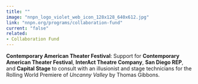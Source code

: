 ```yaml
---
title: ""
image: "nnpn_logo_violet_web_icon_128x128_640x612.jpg"
link: "nnpn.org/programs/collaboration-fund"
current: "false"
related:
- Collaboration Fund
---
```


**Contemporary American Theater Festival**: Support for **Contemporary American Theater Festival**, **InterAct Theatre Company**, **San Diego REP**, and **Capital Stage** to consult with an illusionist and stage technicians for the Rolling World Premiere of *Uncanny Valley* by Thomas Gibbons.

